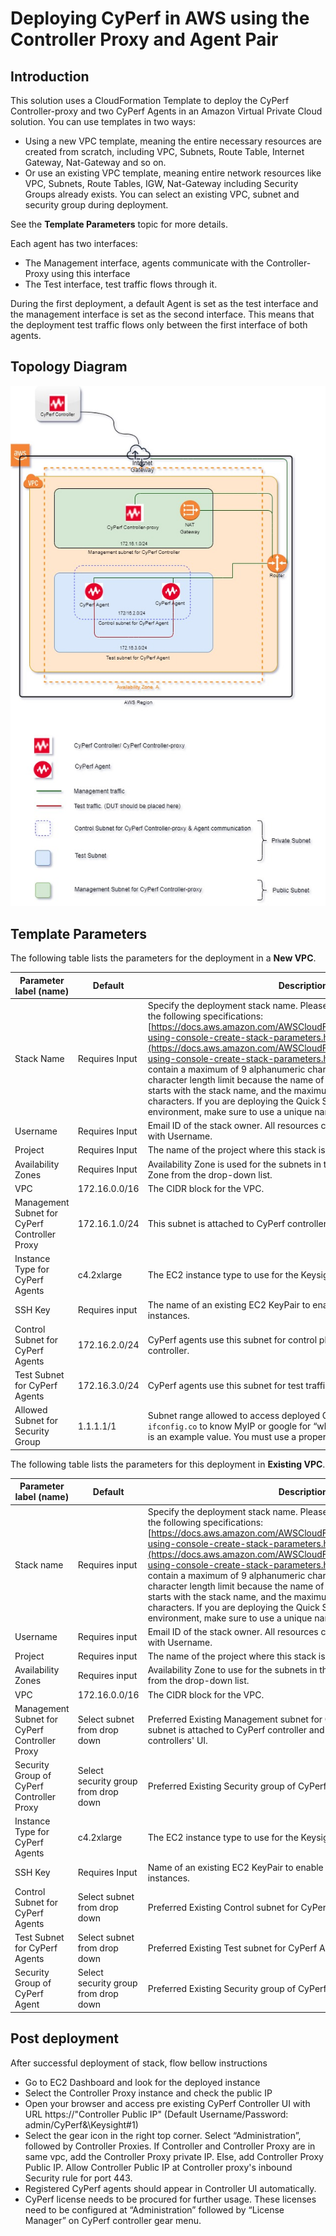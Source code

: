 # Deploying CyPerf in AWS using the Controller Proxy and Agent Pair 
## Introduction
This solution uses a CloudFormation Template to deploy the CyPerf Controller-proxy and two CyPerf Agents in an Amazon Virtual Private Cloud solution.
You can use templates in two ways:
- Using a new VPC template, meaning the entire necessary resources are created from scratch, including VPC, Subnets, Route Table, Internet Gateway, Nat-Gateway and so on.
- Or use an existing VPC template, meaning entire network resources like VPC, Subnets, Route Tables, IGW, Nat-Gateway including Security Groups already exists. You can select an existing VPC, subnet and security group during deployment.

See the **Template Parameters** topic for more details. 

Each agent has two interfaces:
- The Management interface, agents communicate with the Controller-Proxy using this interface
- The Test interface, test traffic flows through it.

During the first deployment, a default Agent is set as the test interface and the management interface is set as the second interface. This means that the deployment test traffic flows only between the first interface of both agents.


## Topology Diagram
![controller_proxy_and_agent_pair](cyperf_controller_proxy_and_agent_pair.jpg)

## Template Parameters
The following table lists the parameters for the deployment in a **New VPC**.

|**Parameter label (name)**                   |**Default**       |**Description**                                                                                                                                                                                                      |
|---------------------------------------------|--------------|--------------------------------------------------------------------------------------------------------------------------------------------------------------------------------------------------------------------|
|Stack Name                                   |Requires Input|Specify the deployment stack name. Please select the stack name as per the following specifications: [https://docs.aws.amazon.com/AWSCloudFormation/latest/UserGuide/cfn-using-console-create-stack-parameters.html](https://docs.aws.amazon.com/AWSCloudFormation/latest/UserGuide/cfn-using-console-create-stack-parameters.html). The stack name can contain a maximum of 9 alphanumeric characters. Amazon imposes this character length limit because the name of other resources from this stack starts with the stack name, and the maximum resource name length is 64 characters. If you are deploying the Quick Start multiple times in the same environment, make sure to use a unique name.|
|Username                                     |Requires Input|Email ID of the stack owner. All resources created by this stack are tagged with Username.                                                                                                                           |
|Project                                      |Requires Input|The name of the project where this stack is used.                                                                                                                                                                    |
|Availability Zones                           |Requires Input|Availability Zone is used for the subnets in the VPC. Select the Availability Zone from the drop-down list.                                                                                                          |
|VPC                                          |172.16.0.0/16 |The CIDR block for the VPC.                                                                                                                                                                                          |
|Management Subnet for CyPerf Controller Proxy|172.16.1.0/24 |This subnet is attached to CyPerf controller-proxy.                                                                                                                                                                  |
|Instance Type for CyPerf Agents              |c4.2xlarge    |The EC2 instance type to use for the Keysight CyPerf Agent instances.                                                      |
|SSH Key                                      |Requires input|The name of an existing EC2 KeyPair to enable SSH access to the CyPerf instances.                                                                                                                                     |
|Control Subnet for CyPerf Agents             |172.16.2.0/24 |CyPerf agents use this subnet for control plane communication with a  controller.                                                                                                                                     |
|Test Subnet for CyPerf Agents                |172.16.3.0/24 |CyPerf agents use this subnet for test traffic.                                                                                                                                                                       |
|Allowed Subnet for Security Group            |1.1.1.1/1     |Subnet range allowed to access deployed Controller Proxy. Execute `curl ifconfig.co` to know MyIP or google for “what is my IP”. The default value is an example value. You must use a proper subnet range.                                           |

The following table lists the parameters for this deployment in **Existing VPC**.

|**Parameter label (name)**                   |**Default**                         |**Description**                                                                                                                                                                                                      |
|---------------------------------------------|------------------------------------|--------------------------------------------------------------------------------------------------------------------------------------------------------------------------------------------------------------------|
|Stack name                                   |Requires input                      |Specify the deployment stack name. Please select the stack name as per the following specifications: [https://docs.aws.amazon.com/AWSCloudFormation/latest/UserGuide/cfn-using-console-create-stack-parameters.html](https://docs.aws.amazon.com/AWSCloudFormation/latest/UserGuide/cfn-using-console-create-stack-parameters.html). The stack name can contain a maximum of 9 alphanumeric characters. Amazon imposes this character length limit because the name of other resources from this stack starts with the stack name, and the maximum resource name length is 64 characters. If you are deploying the Quick Start multiple times in the same environment, make sure to use a unique name.|
|Username                                     |Requires input                      |Email ID of the stack owner. All resources created by this stack are tagged with Username.                                                                                                                           |
|Project                                      |Requires input                      |The name of the project where this stack is used.                                                                                                                                                                    |
|Availability Zones                           |Requires input                      |Availability Zone to use for the subnets in the VPC. Select Availability Zone from the drop-down list.                                                                                                               |
|VPC                                          |172.16.0.0/16                       |The CIDR block for the VPC.                                                                                                                                                                                          |
|Management Subnet for CyPerf Controller Proxy|Select subnet from drop down        |Preferred Existing Management subnet for CyPerf Controller-proxy. This subnet is attached to CyPerf controller and is used to access the CyPerf controllers' UI.                                                      |
|Security Group of CyPerf Controller Proxy    |Select security group from drop down|Preferred Existing Security group of CyPerf Controller-proxy.                                                                                                                                                         |
|Instance Type for CyPerf Agents              |c4.2xlarge                          |The EC2 instance type to use for the Keysight CyPerf Agent instances.                                                  |
|SSH Key                                      |Requires Input                      |Name of an existing EC2 KeyPair to enable SSH access to the CyPerf instances.                                                                                                                                         |
|Control Subnet for CyPerf Agents             |Select subnet from drop down      |Preferred Existing Control subnet for CyPerf Agent.                                                                                                                                                                   |
|Test Subnet for CyPerf Agents                |Select subnet from drop down        |Preferred Existing Test subnet for CyPerf Agent.                                                                                                                                                                      |
|Security Group of CyPerf Agent               |Select security group from drop down|Preferred Existing Security group of CyPerf Agent.                                                                                                                                                                    |

## Post deployment

After successful deployment of stack, flow bellow instructions

-	Go to EC2 Dashboard and look for the deployed instance
-	Select the Controller Proxy instance and check the public IP 
-	Open your browser and access pre existing CyPerf Controller UI with URL https://"Controller Public IP" (Default Username/Password: admin/CyPerf&\Keysight#1)
-   Select the gear icon in the right top corner. Select “Administration”, followed by Controller Proxies. 
    If Controller and Controller Proxy are in same vpc, add the Controller Proxy private IP.
    Else, add Controller Proxy Public IP. Allow Controller Public IP at Controller proxy's inbound Security rule for port 443.
-   Registered CyPerf agents should appear in Controller UI automatically.
-   CyPerf license needs to be procured for further usage. These licenses need to be configured at “Administration” followed by “License Manager” on CyPerf controller gear menu.

